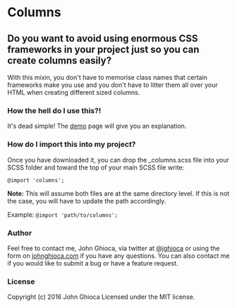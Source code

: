 # Columns

## Do you want to avoid using enormous CSS frameworks in your project just so you can create columns easily?

With this mixin, you don't have to memorise class names that certain frameworks make you use and you don't have to litter them all over your HTML when creating different sized columns.

### How the hell do I use this?!

It's dead simple! The [demo](demo.html) page will give you an explanation.

### How do I import this into my project?

Once you have downloaded it, you can drop the _columns.scss file into your SCSS folder and toward the top of your main SCSS file write:

`@import 'columns';`

**Note:** This will assume both files are at the same directory level. If this is not the case, you will have to update the path accordingly.

Example: `@import 'path/to/columns';`

### Author

Feel free to contact me, John Ghioca, via twitter at [@jghioca](https://twitter.com/jghioca) or using the form on [johnghioca.com](http://johnghioca.com/) if you have any questions. You can also contact me if you would like to submit a bug or have a feature request.

### License

Copyright (c) 2016 John Ghioca Licensed under the MIT license.
